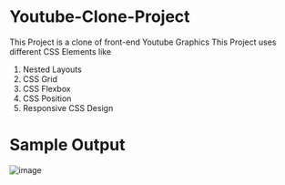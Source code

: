 # Youtube-Clone-Project
This Project is a clone of front-end Youtube Graphics
This Project uses different CSS Elements like
1. Nested Layouts
2. CSS Grid
3. CSS Flexbox
4. CSS Position
5. Responsive CSS Design
# Sample Output
![image](https://github.com/Krishnaprasad1836rock/Youtube-Clone-Project/assets/132248995/2aaa0acf-afc2-4370-aa5e-648a17ff8ecd)
